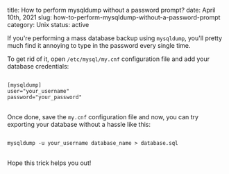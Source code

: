 title: How to perform mysqldump without a password prompt?
date: April 10th, 2021
slug: how-to-perform-mysqldump-without-a-password-prompt
category: Unix
status: active

If you're performing a mass database backup using `mysqldump`, you'll pretty much find it annoying to type in the password every single time.

To get rid of it, open `/etc/mysql/my.cnf` configuration file and add your database credentials:
<pre>
<code class="mysql">
[mysqldump]
user="your_username"
password="your_password"
</code>
</pre>

Once done, save the `my.cnf` configuration file and now, you can try exporting your database without a hassle like this:
<pre>
<code class="bash">
mysqldump -u your_username database_name > database.sql
</code>
</pre>

Hope this trick helps you out!